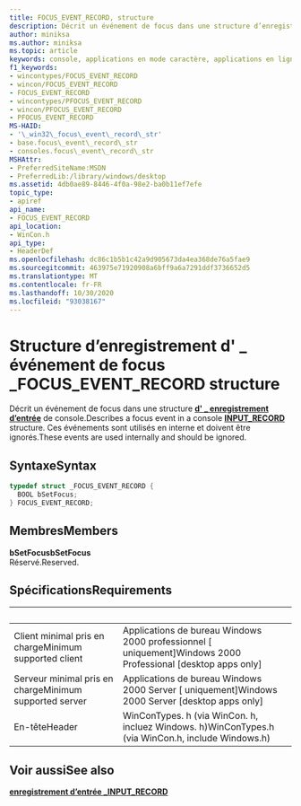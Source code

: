 ```yaml
---
title: FOCUS_EVENT_RECORD, structure
description: Décrit un événement de focus dans une structure d’enregistrement d’entrée de console \_ . Ces événements sont utilisés en interne et doivent être ignorés.
author: miniksa
ms.author: miniksa
ms.topic: article
keywords: console, applications en mode caractère, applications en ligne de commande, applications de terminal, API console
f1_keywords:
- wincontypes/FOCUS_EVENT_RECORD
- wincon/FOCUS_EVENT_RECORD
- FOCUS_EVENT_RECORD
- wincontypes/PFOCUS_EVENT_RECORD
- wincon/PFOCUS_EVENT_RECORD
- PFOCUS_EVENT_RECORD
MS-HAID:
- '\_win32\_focus\_event\_record\_str'
- base.focus\_event\_record\_str
- consoles.focus\_event\_record\_str
MSHAttr:
- PreferredSiteName:MSDN
- PreferredLib:/library/windows/desktop
ms.assetid: 4db0ae89-8446-4f0a-98e2-ba0b11ef7efe
topic_type:
- apiref
api_name:
- FOCUS_EVENT_RECORD
api_location:
- WinCon.h
api_type:
- HeaderDef
ms.openlocfilehash: dc86c1b5b1c42a9d905673da4ea368de76a5fae9
ms.sourcegitcommit: 463975e71920908a6bff9a6a7291ddf3736652d5
ms.translationtype: MT
ms.contentlocale: fr-FR
ms.lasthandoff: 10/30/2020
ms.locfileid: "93038167"
---
```

# <a name="focus_event_record-structure"></a><span data-ttu-id="386a9-105">Structure d’enregistrement d' \_ événement de focus \_</span><span class="sxs-lookup"><span data-stu-id="386a9-105">FOCUS\_EVENT\_RECORD structure</span></span>

<span data-ttu-id="386a9-106">Décrit un événement de focus dans une structure [**d' \_ enregistrement d’entrée**](input-record-str.md) de console.</span><span class="sxs-lookup"><span data-stu-id="386a9-106">Describes a focus event in a console [**INPUT\_RECORD**](input-record-str.md) structure.</span></span> <span data-ttu-id="386a9-107">Ces événements sont utilisés en interne et doivent être ignorés.</span><span class="sxs-lookup"><span data-stu-id="386a9-107">These events are used internally and should be ignored.</span></span>

## <a name="syntax"></a><span data-ttu-id="386a9-108">Syntaxe</span><span class="sxs-lookup"><span data-stu-id="386a9-108">Syntax</span></span>

```C
typedef struct _FOCUS_EVENT_RECORD {
  BOOL bSetFocus;
} FOCUS_EVENT_RECORD;
```

## <a name="members"></a><span data-ttu-id="386a9-109">Membres</span><span class="sxs-lookup"><span data-stu-id="386a9-109">Members</span></span>

<span data-ttu-id="386a9-110">**bSetFocus**</span><span class="sxs-lookup"><span data-stu-id="386a9-110">**bSetFocus**</span></span>  
<span data-ttu-id="386a9-111">Réservé.</span><span class="sxs-lookup"><span data-stu-id="386a9-111">Reserved.</span></span>

## <a name="requirements"></a><span data-ttu-id="386a9-112">Spécifications</span><span class="sxs-lookup"><span data-stu-id="386a9-112">Requirements</span></span>

| &nbsp; | &nbsp; |
|-|-|
| <span data-ttu-id="386a9-113">Client minimal pris en charge</span><span class="sxs-lookup"><span data-stu-id="386a9-113">Minimum supported client</span></span> | <span data-ttu-id="386a9-114">Applications de bureau Windows 2000 professionnel \[ uniquement\]</span><span class="sxs-lookup"><span data-stu-id="386a9-114">Windows 2000 Professional \[desktop apps only\]</span></span> |
| <span data-ttu-id="386a9-115">Serveur minimal pris en charge</span><span class="sxs-lookup"><span data-stu-id="386a9-115">Minimum supported server</span></span> | <span data-ttu-id="386a9-116">Applications de bureau Windows 2000 Server \[ uniquement\]</span><span class="sxs-lookup"><span data-stu-id="386a9-116">Windows 2000 Server \[desktop apps only\]</span></span> |
| <span data-ttu-id="386a9-117">En-tête</span><span class="sxs-lookup"><span data-stu-id="386a9-117">Header</span></span> | <span data-ttu-id="386a9-118">WinConTypes. h (via WinCon. h, incluez Windows. h)</span><span class="sxs-lookup"><span data-stu-id="386a9-118">WinConTypes.h (via WinCon.h, include Windows.h)</span></span> |

## <a name="see-also"></a><span data-ttu-id="386a9-119">Voir aussi</span><span class="sxs-lookup"><span data-stu-id="386a9-119">See also</span></span>

[<span data-ttu-id="386a9-120">**enregistrement d’entrée \_**</span><span class="sxs-lookup"><span data-stu-id="386a9-120">**INPUT\_RECORD**</span></span>](input-record-str.md)

